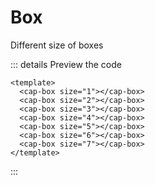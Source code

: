 # Box

Different size of boxes

<template>
  <cap-box size="1" ></cap-box>
  <cap-box size="2" ></cap-box>
  <cap-box size="3" ></cap-box>
  <cap-box size="4" ></cap-box>
  <cap-box size="5" ></cap-box>
  <cap-box size="6" ></cap-box>
  <cap-box size="7" ></cap-box>
</template>



::: details Preview the code
```vue
<template>
  <cap-box size="1"></cap-box>
  <cap-box size="2"></cap-box>
  <cap-box size="3"></cap-box>
  <cap-box size="4"></cap-box>
  <cap-box size="5"></cap-box>
  <cap-box size="6"></cap-box>
  <cap-box size="7"></cap-box>
</template>
```
:::